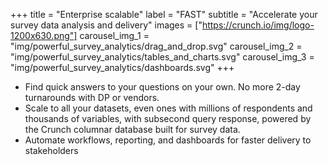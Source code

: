 +++
title = "Enterprise scalable"
label = "FAST"
subtitle = "Accelerate your survey data analysis and delivery"
images = ["https://crunch.io/img/logo-1200x630.png"]
carousel_img_1 = "img/powerful_survey_analytics/drag_and_drop.svg"
carousel_img_2 = "img/powerful_survey_analytics/tables_and_charts.svg"
carousel_img_3 = "img/powerful_survey_analytics/dashboards.svg"
+++

* Find quick answers to your questions on your own. No more 2-day turnarounds with DP or vendors. 
* Scale to all your datasets, even ones with millions of respondents and thousands of variables, with subsecond query response, powered by the Crunch columnar database built for survey data. 
* Automate workflows, reporting, and dashboards for faster delivery to stakeholders